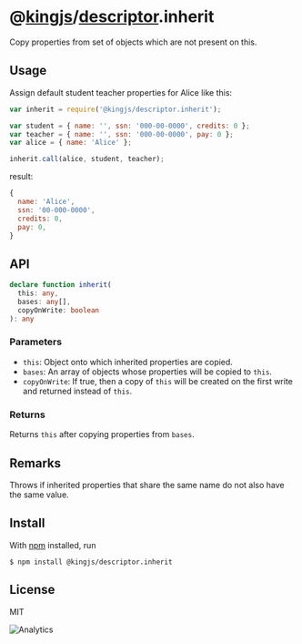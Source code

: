 # @[kingjs](https://www.npmjs.com/package/kingjs)/[descriptor](https://www.npmjs.com/package/@kingjs/descriptor).inherit
Copy properties from set of objects which are not present on this.
## Usage
Assign default student teacher properties for Alice like this:
```js
var inherit = require('@kingjs/descriptor.inherit');

var student = { name: '', ssn: '000-00-0000', credits: 0 };
var teacher = { name: '', ssn: '000-00-0000', pay: 0 };
var alice = { name: 'Alice' };

inherit.call(alice, student, teacher);
```
result:
```js
{
  name: 'Alice',
  ssn: '00-000-0000',
  credits: 0,
  pay: 0,
}
```
## API
```ts
declare function inherit(
  this: any,
  bases: any[],
  copyOnWrite: boolean
): any
```
### Parameters
- `this`: Object onto which inherited properties are copied.
- `bases`: An array of objects whose properties will be copied to `this`. 
- `copyOnWrite`: If true, then a copy of `this` will be created on the first write and returned instead of `this`.
### Returns
Returns `this` after copying properties from `bases`.
## Remarks
Throws if inherited properties that share the same name do not also have the same value.
## Install
With [npm](https://npmjs.org/) installed, run
```
$ npm install @kingjs/descriptor.inherit
```
## License
MIT

![Analytics](https://analytics.kingjs.net/descriptor/inherit)

  [xxx]: https://www.npmjs.com/package/@kingjs/descriptor/inherit